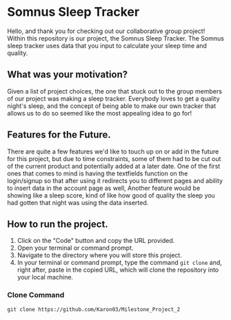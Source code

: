 # Somnus Sleep Tracker
Hello, and thank you for checking out our collaborative group project! Within this repository is our project, the Somnus Sleep Tracker.
The Somnus sleep tracker uses data that you input to calculate your sleep time and quality.

## What was your motivation?
Given a list of project choices, the one that stuck out to the group members of our project was making a sleep tracker. Everybody loves to get a quality night's sleep, and the concept of being able to make our own tracker that allows us to do so seemed like the most appealing idea to go for!


## Features for the Future.
There are quite a few features we'd like to touch up on or add in the future for this project, but due to time constraints, some of them had to be cut out of the current product and potentially added at a later date. One of the first ones that comes to mind is having the textfields function on the login/signup so that after using it redirects you to different pages and ability to insert data in the account page as well, Another feature would be showing like a sleep score, kind of like how good of quality the sleep you had gotten that night was using the data inserted.

## How to run the project.
1. Click on the "Code" button and copy the URL provided.
2. Open your terminal or command prompt.
3. Navigate to the directory where you will store this project.
4. In your terminal or command prompt, type the command `git clone` and, right after, paste in the copied URL, which will clone the repository into your local machine.
### Clone Command
```shell
git clone https://github.com/Karon03/Milestone_Project_2
```


